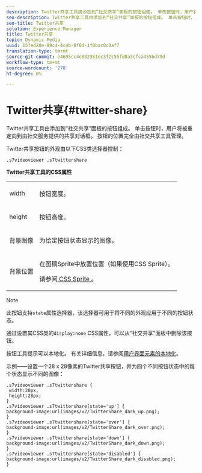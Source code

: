 ```yaml
---
description: Twitter共享工具由添加到“社交共享”面板的按钮组成。 单击按钮时，用户将被重定向到由社交服务提供的共享对话框。 按钮的位置完全由社交共享工具管理。
seo-description: Twitter共享工具由添加到“社交共享”面板的按钮组成。 单击按钮时，用户将被重定向到由社交服务提供的共享对话框。 按钮的位置完全由社交共享工具管理。
seo-title: Twitter共享
solution: Experience Manager
title: Twitter共享
topic: Dynamic Media
uuid: 15fed20e-89c4-4c4b-8f0d-1f0bac0c0af7
translation-type: tm+mt
source-git-commit: e4695cc4e882351ec3f2c55fd8a3cfca455bd79d
workflow-type: tm+mt
source-wordcount: '278'
ht-degree: 0%

---
```



# Twitter共享{#twitter-share}

Twitter共享工具由添加到“社交共享”面板的按钮组成。 单击按钮时，用户将被重定向到由社交服务提供的共享对话框。 按钮的位置完全由社交共享工具管理。

<!--<a id="section_ADDF98E91AF24F618289D1682A5FB13A"></a>-->

Twitter共享按钮的外观由以下CSS类选择器控制：

```
.s7videoviewer .s7twittershare
```

**Twitter共享工具的CSS属性**

<table id="table_C48C56E696304C9BAFEE71BA9EA9A174"> 
 <tbody> 
  <tr> 
   <td colname="col1"> <p> <span class="codeph"> width </span> </p> </td> 
   <td colname="col2"> <p>按钮宽度。 </p> </td> 
  </tr> 
  <tr> 
   <td colname="col1"> <p> <span class="codeph"> height </span> </p> </td> 
   <td colname="col2"> <p>按钮高度。 </p> </td> 
  </tr> 
  <tr> 
   <td colname="col1"> <p> <span class="codeph"> 背景图像  </span> </p> </td> 
   <td colname="col2"> <p> 为给定按钮状态显示的图像。 </p> </td> 
  </tr> 
  <tr> 
   <td colname="col1"> <p> <span class="codeph"> 背景位置  </span> </p> </td> 
   <td colname="col2"> <p> 在图稿Sprite中放置位置（如果使用CSS Sprite）。 </p> <p>请参阅<a href="../../../c-html5-s7-aem-asset-viewers/c-html5-video-reference/c-html5-video-viewer-20-customizingviewer/c-html5-video-viewer-20-customizingviewer.md#section-9b6d8d601cb441d08214dada7bb4eddc" format="dita" scope="local"> CSS Sprite </a>。 </p> </td> 
  </tr> 
 </tbody> 
</table>

>[!NOTE]
>
>此按钮支持`state`属性选择器，该选择器可用于将不同的外观应用于不同的按钮状态。

通过设置其CSS类的`display:none` CSS属性，可以从“社交共享”面板中删除该按钮。

按钮工具提示可以本地化。 有关详细信息，请参阅[用户界面元素的本地化](../../../c-html5-s7-aem-asset-viewers/c-html5-video-reference/r-html5-video-viewer-20-localization.md#concept-1d5ca2d8480f4064a51eddba13940aad)。

示例——设置一个28 x 28像素的Twitter共享按钮，并为四个不同按钮状态中的每个状态显示不同的图像：

```
.s7videoviewer .s7twittershare { 
 width:28px; 
 height:28px; 
} 
.s7videoviewer .s7twittershare[state='up'] { 
background-image:url(images/v2/TwitterShare_dark_up.png); 
} 
.s7videoviewer .s7twittershare[state='over'] { 
background-image:url(images/v2/TwitterShare_dark_over.png); 
} 
.s7videoviewer .s7twittershare[state='down'] { 
background-image:url(images/v2/TwitterShare_dark_down.png); 
} 
.s7videoviewer .s7twittershare[state='disabled'] { 
background-image:url(images/v2/TwitterShare_dark_disabled.png); 
}
```

